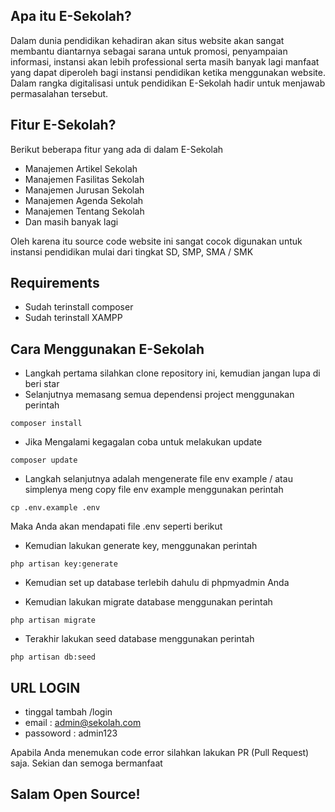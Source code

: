 ## Apa itu E-Sekolah?
Dalam dunia pendidikan kehadiran akan situs website akan sangat membantu diantarnya sebagai sarana untuk promosi, penyampaian informasi, instansi akan lebih professional serta masih banyak lagi manfaat yang dapat diperoleh bagi instansi pendidikan ketika menggunakan website. Dalam rangka digitalisasi untuk pendidikan E-Sekolah hadir untuk menjawab permasalahan tersebut. 

## Fitur E-Sekolah?
Berikut beberapa fitur yang ada di dalam E-Sekolah 
- Manajemen Artikel Sekolah
- Manajemen Fasilitas Sekolah
- Manajemen Jurusan Sekolah
- Manajemen Agenda Sekolah
- Manajemen Tentang Sekolah
- Dan masih banyak lagi 

Oleh karena itu source code website ini sangat cocok digunakan untuk instansi pendidikan mulai dari tingkat SD, SMP, SMA / SMK

## Requirements
- Sudah terinstall composer
- Sudah terinstall XAMPP

## Cara Menggunakan E-Sekolah
- Langkah pertama silahkan clone repository ini, kemudian jangan lupa di beri star
- Selanjutnya memasang semua dependensi project menggunakan perintah 
```dark
composer install
```
- Jika Mengalami kegagalan coba untuk melakukan update
```
composer update
```
- Langkah selanjutnya adalah mengenerate file env example / atau simplenya meng copy file env example menggunakan perintah
```
cp .env.example .env
```
Maka Anda akan mendapati file .env seperti berikut<br>

- Kemudian lakukan generate key, menggunakan perintah
```
php artisan key:generate
```
- Kemudian set up database terlebih dahulu di phpmyadmin Anda

- Kemudian lakukan migrate database menggunakan perintah
```
php artisan migrate
```
- Terakhir lakukan seed database menggunakan perintah
```
php artisan db:seed
```
## URL LOGIN
- tinggal tambah /login
- email : admin@sekolah.com
- passoword : admin123

Apabila Anda menemukan code error silahkan lakukan PR (Pull Request) saja. Sekian dan semoga bermanfaat
## Salam Open Source!
